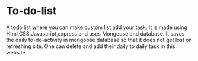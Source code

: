 # To-do-list
A todo list where you can make custom list add your task.
It is made using Html,CSS,Javascript,express and uses Mongoose and database.
 It saves the daily to-do-activity in mongoose database so that it does not get lost on refreshing site. One can  delete and add their daily to daily task in this website.
